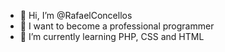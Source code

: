 - 👋 Hi, I’m @RafaelConcellos
- 👀 I want to become a professional programmer
- 🌱 I’m currently learning PHP, CSS and HTML
<!---
RafaelConcellos/RafaelConcellos is a ✨ special ✨ repository because its `README.md` (this file) appears on your GitHub profile.
You can click the Preview link to take a look at your changes.
--->
